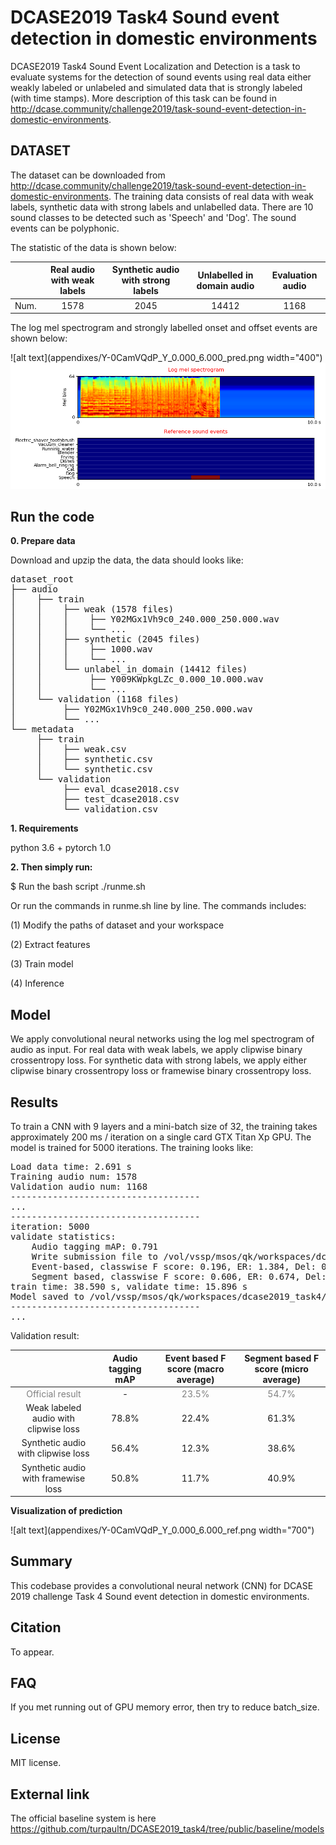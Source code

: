 # DCASE2019 Task4 Sound event detection in domestic environments

DCASE2019 Task4 Sound Event Localization and Detection is a task to evaluate systems for the detection of sound events using real data either weakly labeled or unlabeled and simulated data that is strongly labeled (with time stamps). More description of this task can be found in http://dcase.community/challenge2019/task-sound-event-detection-in-domestic-environments.

## DATASET
The dataset can be downloaded from http://dcase.community/challenge2019/task-sound-event-detection-in-domestic-environments. The training data consists of real data with weak labels, synthetic data with strong labels and unlabelled data. There are 10 sound classes to be detected such as 'Speech' and 'Dog'. The sound events can be polyphonic. 

The statistic of the data is shown below:

|      | Real audio with weak labels | Synthetic audio with strong labels | Unlabelled in domain audio | Evaluation audio |
|:----:|:---------------------------:|:----------------------------------:|:--------------------------:|:----------------:|
| Num. |             1578            |                2045                |            14412           |       1168       |

The log mel spectrogram and strongly labelled onset and offset events are shown below:

![alt text](appendixes/Y-0CamVQdP_Y_0.000_6.000_pred.png width="400")
<img src="appendixes/Y-0CamVQdP_Y_0.000_6.000_pred.png" width="700">

## Run the code

**0. Prepare data** 

Download and upzip the data, the data should looks like:

<pre>
dataset_root
├── audio
│    ├── train
│    │    ├── weak (1578 files)
│    │    │    ├── Y02MGx1Vh9c0_240.000_250.000.wav
│    │    │    └── ...
│    │    ├── synthetic (2045 files)
│    │    │    ├── 1000.wav
│    │    │    └── ...
│    │    └── unlabel_in_domain (14412 files)
│    │         ├── Y009KWpkgLZc_0.000_10.000.wav
│    │         └── ...
│    └── validation (1168 files)
│         ├── Y02MGx1Vh9c0_240.000_250.000.wav
│         └── ...
└── metadata
     ├── train
     │    ├── weak.csv
     │    ├── synthetic.csv
     │    └── synthetic.csv
     └── validation
          ├── eval_dcase2018.csv
          ├── test_dcase2018.csv
          └── validation.csv
</pre>

**1. Requirements** 

python 3.6 + pytorch 1.0

**2. Then simply run:**

$ Run the bash script ./runme.sh

Or run the commands in runme.sh line by line. The commands includes:

(1) Modify the paths of dataset and your workspace

(2) Extract features

(3) Train model

(4) Inference

## Model
We apply convolutional neural networks using the log mel spectrogram of audio as input. For real data with weak labels, we apply clipwise binary crossentropy loss. For synthetic data with strong labels, we apply either clipwise binary crossentropy loss or framewise binary crossentropy loss. 

## Results
To train a CNN with 9 layers and a mini-batch size of 32, the training takes approximately 200 ms / iteration on a single card GTX Titan Xp GPU. The model is trained for 5000 iterations. The training looks like:

<pre>
Load data time: 2.691 s
Training audio num: 1578
Validation audio num: 1168
------------------------------------
...
------------------------------------
iteration: 5000
validate statistics:
    Audio tagging mAP: 0.791
    Write submission file to /vol/vssp/msos/qk/workspaces/dcase2019_task4/_temp/submissions/main/logmel_64frames_64melbins/train/weak/loss_type=clipwise_binary_crossentropy/_submission.csv
    Event-based, classwise F score: 0.196, ER: 1.384, Del: 0.826, Ins: 0.558
    Segment based, classwise F score: 0.606, ER: 0.674, Del: 0.460, Ins: 0.215
train time: 38.590 s, validate time: 15.896 s
Model saved to /vol/vssp/msos/qk/workspaces/dcase2019_task4/models/main/logmel_64frames_64melbins/train/weak/loss_type=clipwise_binary_crossentropy/md_5000_iters.pth
------------------------------------
...
</pre>

Validation result:

|                                                 | Audio tagging mAP |  Event based F score (macro average)  | Segment based F score (micro average) |
|:-----------------------------------------------:|:-----------------:|:-------------------------------------:|:-------------------------------------:|
| <span style="color:grey">Official result</span> |         -         | <span style="color:grey">23.5%</span> | <span style="color:grey">54.7%</span> |
|      Weak labeled audio with clipwise loss      |       78.8%       |                 22.4%                 |                 61.3%                 |
|        Synthetic audio with clipwise loss       |       56.4%       |                 12.3%                 |                 38.6%                 |
|       Synthetic audio with framewise loss       |       50.8%       |                 11.7%                 |                 40.9%                 |


**Visualization of prediction**

![alt text](appendixes/Y-0CamVQdP_Y_0.000_6.000_ref.png width="700")

## Summary
This codebase provides a convolutional neural network (CNN) for DCASE 2019 challenge Task 4 Sound event detection in domestic environments. 

## Citation
To appear. 

## FAQ
If you met running out of GPU memory error, then try to reduce batch_size. 

## License
MIT license. 

## External link

The official baseline system is here https://github.com/turpaultn/DCASE2019_task4/tree/public/baseline/models
